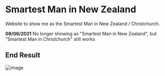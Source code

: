 # Smartest Man in New Zealand
Website to show me as the Smartest Man in New Zealand / Christchurch.

**08/06/2021** No longer showing as "Smartest Man in New Zealand", but "Smartest Man in Christchurch" still works

## End Result

![image](https://user-images.githubusercontent.com/59436970/117262908-d87f7280-aea5-11eb-82f2-3d3c85ee5179.png)

